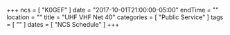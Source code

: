 +++
ncs = [ "K0GEF" ]
date = "2017-10-01T21:00:00-05:00"
endTime = ""
location = ""
title = "UHF VHF Net 40"
categories = [ "Public Service" ]
tags = [ "" ]
dates = [ "NCS Schedule" ]
+++
